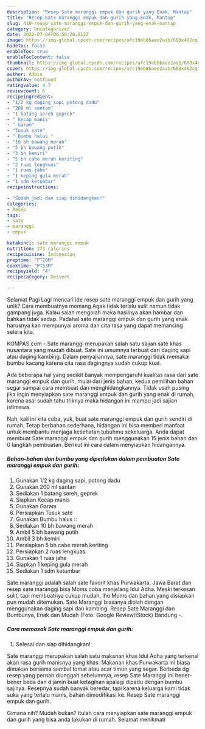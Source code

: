 ```yaml
---
description: "Resep Sate maranggi empuk dan gurih yang Enak, Mantap"
title: "Resep Sate maranggi empuk dan gurih yang Enak, Mantap"
slug: 410-resep-sate-maranggi-empuk-dan-gurih-yang-enak-mantap
category: Uncategorized
date: 2022-07-04T06:50:20.812Z
image: https://img-global.cpcdn.com/recipes/afc19eb86aee2aab/680x482cq70/sate-maranggi-empuk-dan-gurih-foto-resep-utama.jpg
hideToc: false
enableToc: true
enableTocContent: false
thumbnail: https://img-global.cpcdn.com/recipes/afc19eb86aee2aab/680x482cq70/sate-maranggi-empuk-dan-gurih-foto-resep-utama.jpg
cover: https://img-global.cpcdn.com/recipes/afc19eb86aee2aab/680x482cq70/sate-maranggi-empuk-dan-gurih-foto-resep-utama.jpg
author: Admin
authorAv: notfound
ratingvalue: 4.7
reviewcount: 6
recipeingredient:
- "1/2 kg daging sapi potong dadu"
- "200 ml santan"
- "1 batang sereh geprek"
- " Kecap manis"
- " Garam"
- "Tusuk sate"
- " Bumbu halus "
- "10 bh bawang merah"
- "5 bh bawang putih"
- "3 bh kemiri"
- "5 bh cabe merah keriting"
- "2 ruas lengkuas"
- "1 ruas jahe"
- "1 keping gula merah"
- "1 sdm ketumbar"
recipeinstructions:

- "Sudah jadi dan siap dihidangkan!"
categories:
- Resep
tags:
- sate
- maranggi
- empuk

katakunci: sate maranggi empuk 
nutrition: 273 calories
recipecuisine: Indonesian
preptime: "PT26M"
cooktime: "PT53M"
recipeyield: "4"
recipecategory: Dessert

---
```



Selamat Pagi Lagi mencari ide resep sate maranggi empuk dan gurih yang unik? Cara membuatnya memang Agak tidak terlalu sulit namun tidak gampang juga. Kalau salah mengolah maka hasilnya akan hambar dan bahkan tidak sedap. Padahal sate maranggi empuk dan gurih yang enak harusnya kan mempunyai aroma dan cita rasa yang dapat memancing selera kita.


KOMPAS.com - Sate maranggi merupakan salah satu sajian sate khas nusantara yang mudah dibuat. Sate ini umumnya terbuat dari daging sapi atau daging kambing. Dalam penyajiannya, sate maranggi tidak memakai bumbu kacang karena cita rasa dagingnya sudah cukup kuat.

Ada beberapa hal yang sedikit banyak mempengaruhi kualitas rasa dari sate maranggi empuk dan gurih, mulai dari jenis bahan, kedua pemilihan bahan segar sampai cara membuat dan menghidangkannya. Tidak usah pusing jika ingin menyiapkan sate maranggi empuk dan gurih yang enak di rumah, karena asal sudah tahu triknya maka hidangan ini mampu jadi sajian istimewa.


Nah, kali ini kita coba, yuk, buat sate maranggi empuk dan gurih sendiri di rumah. Tetap berbahan sederhana, hidangan ini bisa memberi manfaat untuk membantu menjaga kesehatan tubuhmu sekeluarga. Anda dapat membuat Sate maranggi empuk dan gurih menggunakan 15 jenis bahan dan 0 langkah pembuatan. Berikut ini cara dalam menyiapkan hidangannya.

<!--inarticleads1-->

##### Bahan-bahan dan bumbu yang diperlukan dalam pembuatan Sate maranggi empuk dan gurih:

1. Gunakan 1/2 kg daging sapi, potong dadu
1. Gunakan 200 ml santan
1. Sediakan 1 batang sereh, geprek
1. Siapkan  Kecap manis
1. Gunakan  Garam
1. Persiapkan Tusuk sate
1. Gunakan  Bumbu halus ::
1. Sediakan 10 bh bawang merah
1. Ambil 5 bh bawang putih
1. Ambil 3 bh kemiri
1. Persiapkan 5 bh cabe merah keriting
1. Persiapkan 2 ruas lengkuas
1. Gunakan 1 ruas jahe
1. Siapkan 1 keping gula merah
1. Sediakan 1 sdm ketumbar


Sate maranggi adalah salah sate favorit khas Purwakarta, Jawa Barat dan resep sate maranggi bisa Moms coba menjelang Idul Adha. Meski terkesan sulit, tapi membuatnya cukup mudah, lho Moms dan bahan yang disiapkan pun mudah ditemukan. Sate Maranggi biasanya diolah dengan menggunakan daging sapi dan kambing. Resep Sate Maranggi dan Bumbunya, Enak dan Mudah (Foto: Google Review/iStock) Bandung -. 

<!--inarticleads2-->

##### Cara memasak Sate maranggi empuk dan gurih:


1. Selesai dan siap dihidangkan!

Sate maranggi merupakan salah satu makanan khas Idul Adha yang terkenal akan rasa gurih manisnya yang khas. Makanan khas Purwakarta ini biasa dimakan bersama sambal tomat atau acar timun yang segar. Berbeda dg resep yang pernah diunggah sebelumnya, resep Sate Maranggi ini bener-bener beda dan dijamin buat ketagihan apalagi dipadu dengan bumbu sajinya. Resepnya sudah banyak beredar, tapi karena keluarga kami tidak suka yang terlalu manis, bahan dimodifikasi ke. Resep Sate maranggi empuk dan gurih. 

Gimana nih? Mudah bukan? Itulah cara menyiapkan sate maranggi empuk dan gurih yang bisa anda lakukan di rumah. Selamat menikmati
